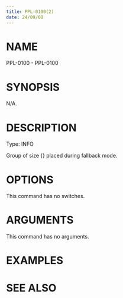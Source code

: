 ```yaml
---
title: PPL-0100(2)
date: 24/09/08
---
```


# NAME

PPL-0100 - PPL-0100

# SYNOPSIS

N/A.

# DESCRIPTION

Type: INFO

Group of size {} placed during fallback mode.

# OPTIONS

This command has no switches.

# ARGUMENTS

This command has no arguments.

# EXAMPLES

# SEE ALSO
